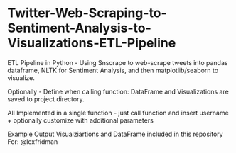 # Twitter-Web-Scraping-to-Sentiment-Analysis-to-Visualizations-ETL-Pipeline
ETL Pipeline in Python - Using Snscrape to web-scrape tweets into pandas dataframe, NLTK for Sentiment Analysis, and then matplotlib/seaborn to visualize.

Optionally - Define when calling function:
DataFrame and Visualizations are saved to project directory.

All Implemented in a single function - just call function and insert username + optionally customize with additional parameters

Example Output Visualziartions and DataFrame included in this repository
For: @lexfridman
